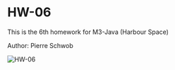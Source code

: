 # HW-06
This is the 6th homework for M3-Java (Harbour Space)

Author: Pierre Schwob


![HW-06](https://github.com/IAbeteEtMechante/HW-06/workflows/HW-06/badge.svg)
